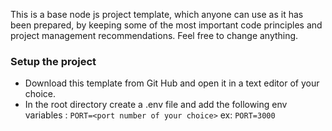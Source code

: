 This is a base node js project template, which anyone can use as it has been prepared, by keeping some of the most important code principles and project management recommendations. 
Feel free to change anything.
### Setup the project
- Download this template from Git Hub and open it in a text editor of your choice.
- In the root directory create a .env file and add the following env variables :
  ```PORT=<port number of your choice>```
ex:
  ```PORT=3000```
